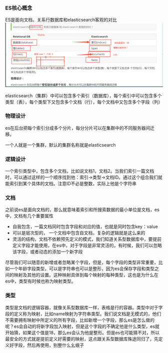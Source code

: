 ### ES核心概念

ES是面向文档，关系行数据库和elasticsearch客观的对比![image-20201207144229939](upload\image-20201207144229939.png)

elasticsearch（集群）中可以包含多个索引（数据库），每个索引中可以包含多个类型（表），每个类型下又包含多个文档（行），每个文档中又包含多个字段（列）

### 物理设计

es在后台把每个索引分成多个分片，每分分片可以在集群中的不同服务器间迁移。

一个人就是一个集群，默认的集群名称就是elasticsearch

### 逻辑设计

一个索引类型中，包含多个文档，比如说文档1，文档2。当我们索引一篇文档时，可以通过这样的一个顺序找到他：索引->类型->文档ID。通过这个组合我们就能索引到某个具体的文档。注意ID不必是整数，实际上他是个字符串

### 文档

之前说es是面向文档的，那么就意味着索引和所搜索数据的最小单位是文档，es中，文档有几个重要属性

* 自我包含，一篇文档同时包含字段和对应的值，也就是同时包含key：value
* 可以是层次型的， 一个文档中包含自文档，复杂的逻辑就是这么来的
* 灵活的结构，文档不依赖预先定义的模式，我们知道关系型数据库中，要提前定义字段才能使用，在es中，对于字段是非常灵活的，有时候，我们可以忽略该字段，或者动态的添加一个新字段

尽管我们可以随意的新增或者忽略某个字段，但是，每个字段的类型非常重要，比如一个年龄字段类型，可以是字符串也可以是整形，因为es会保存字段和类型之间的映射及其他的设置。这种映射具体到每个映射的每种类型，这也是为什么在es中，类型有时候也称为映射类型。

###  类型

类型是文档的逻辑容器，就像关系型数据库一样，表格是行的容器。类型中对于字段的定义称为映射，比如name映射为字符串类型。我们说文档是无模式的，他们不需要拥有映射中所定义的所有字段，比如新增一个字段，那么es是怎么做的呢？es会自动的将新字段加入映射，但是这个字段的不确定他是什么类型，es就开始猜，如果这个值是18，那么es会认为他是整形。但是es也可能猜不对，所以最安全的方式就是提前定义好需要的映射，这点跟关系型数据库殊途同归了，先定义好字段，然后再使用，别整什么幺蛾子